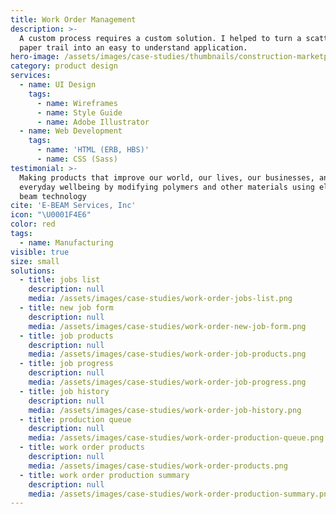 ```yaml
---
title: Work Order Management
description: >-
  A custom process requires a custom solution. I helped to turn a scattered
  paper trail into an easy to understand application.
hero-image: /assets/images/case-studies/thumbnails/construction-marketplace-thumbnail.png
category: product design
services:
  - name: UI Design
    tags:
      - name: Wireframes
      - name: Style Guide
      - name: Adobe Illustrator
  - name: Web Development
    tags:
      - name: 'HTML (ERB, HBS)'
      - name: CSS (Sass)
testimonial: >-
  Making products that improve our world, our lives, our businesses, and our
  everyday wellbeing by modifying polymers and other materials using electron
  beam technology
cite: 'E-BEAM Services, Inc'
icon: "\U0001F4E6"
color: red
tags:
  - name: Manufacturing
visible: true
size: small
solutions:
  - title: jobs list
    description: null
    media: /assets/images/case-studies/work-order-jobs-list.png
  - title: new job form
    description: null
    media: /assets/images/case-studies/work-order-new-job-form.png
  - title: job products
    description: null
    media: /assets/images/case-studies/work-order-job-products.png
  - title: job progress
    description: null
    media: /assets/images/case-studies/work-order-job-progress.png
  - title: job history
    description: null
    media: /assets/images/case-studies/work-order-job-history.png
  - title: production queue
    description: null
    media: /assets/images/case-studies/work-order-production-queue.png
  - title: work order products
    description: null
    media: /assets/images/case-studies/work-order-products.png
  - title: work order production summary
    description: null
    media: /assets/images/case-studies/work-order-production-summary.png
---
```











